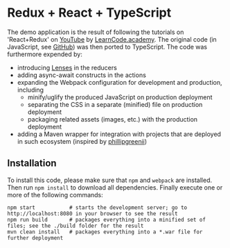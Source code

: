 Redux + React + TypeScript
==========================

The demo application is the result of following the tutorials on 'React+Redux' on [YouTube] by [LearnCode.academy].
The original code (in JavaScript, see [GitHub]) was then ported to TypeScript. The code was furthermore expended by:

* introducing [Lenses] in the reducers
* adding async-await constructs in the actions
* expanding the Webpack configuration for development and production, including
    * minify/uglify the produced JavaScript on production deployment
    * separating the CSS in a separate (minified) file on production deployment
    * packaging related assets (images, etc.) with the production deployment
* adding a Maven wrapper for integration with projects that are deployed in such ecosystem (inspired by [phillipgreenii])

[YouTube]: https://www.youtube.com/playlist?list=PLoYCgNOIyGADILc3iUJzygCqC8Tt3bRXt
[LearnCode.academy]: https://www.youtube.com/channel/UCVTlvUkGslCV_h-nSAId8Sw
[GitHub]: https://github.com/learncodeacademy/react-js-tutorials
[Lenses]: https://github.com/gcanti/monocle-ts
[phillipgreenii]: https://gist.github.com/phillipgreenii/7c954e3c3911e5c32bd0


Installation
------------

To install this code, please make sure that `npm` and `webpack` are installed. Then run `npm install` to download all
dependencies. Finally execute one or more of the following commands:

    npm start           # starts the development server; go to http://localhost:8080 in your browser to see the result
    npm run build       # packages everything into a minified set of files; see the ./build folder for the result
    mvn clean install   # packages everything into a *.war file for further deployment
